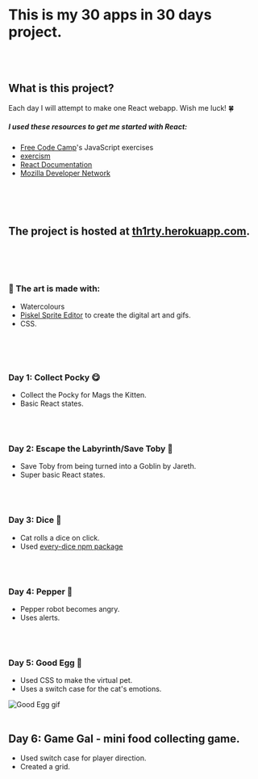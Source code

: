 
# This is my 30 apps in 30 days project.
<br/>
<br/>

## What is this project?

Each day I will attempt to make one React webapp.
Wish me luck! 🍀

##### I used these resources to get me started with React:
- [Free Code Camp](https://www.freecodecamp.com/)'s JavaScript exercises
- [exercism](http://exercism.io/)
- [React Documentation](https://facebook.github.io/react/)
- [Mozilla Developer Network](https://developer.mozilla.org/en-US/)
<br/>
<br/>
<br/>

## The project is hosted at [th1rty.herokuapp.com](https://th1rty.herokuapp.com/).

<br/>
<br/>
<br/>

### 🎨 The art is made with:
- Watercolours
- [Piskel Sprite Editor](http://www.piskelapp.com/) to create the digital art and gifs.
- CSS.
<br/>
<br/>
<br/>

### Day 1: Collect Pocky 😋
- Collect the Pocky for Mags the Kitten.
- Basic React states.
<br/>
<br/>

### Day 2: Escape the Labyrinth/Save Toby 👶
- Save Toby from being turned into a Goblin by Jareth.
- Super basic React states.
<br/>
<br/>

### Day 3: Dice 🎲
- Cat rolls a dice on click.
- Used [every-dice npm package](https://www.npmjs.com/package/every-dice)
<br/>
<br/>

### Day 4: Pepper 🤖
- Pepper robot becomes angry.
- Uses alerts.
<br/>
<br/>

### Day 5: Good Egg 🥚
- Used CSS to make the virtual pet.
- Uses a switch case for the cat's emotions.

![Good Egg gif](https://media.giphy.com/media/l0IydJ8PcTC3dBtpS/giphy.gif "Good Egg in action!")
<br/>
<br/>

## Day 6: Game Gal - mini food collecting game.
- Used switch case for player direction.
- Created a grid.
